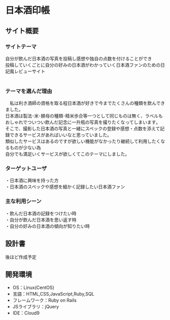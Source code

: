 # 日本酒印帳
## サイト概要
### サイトテーマ
<!--何を『目的』とし、どのような『分類』なのかを簡潔に書く-->
自分が飲んだ日本酒の写真を投稿し感想や独自の点数を付けることができ<br>
投稿していくごとに自分の好みの日本酒がわかっていく日本酒ファンのための日記風レビューサイト<br>
​
### テーマを選んだ理由
<!--なぜこのようなテーマにしたかを説明する-->
　私は利き酒師の資格を取る程日本酒が好きで今までたくさんの種類を飲んできました。<br>
日本酒は製法･米･酵母の種類･精米歩合等一つとして同じものは無く、ラベルもおしゃれでついつい飲んだ記念に一升瓶の写真を撮りたくなってしまいます｡<br>
そこで、撮影した日本酒の写真と一緒にスペックの登録や感想・点数を添えて記録できるサービスがあればいいなと思っていました。<br>
類似したサービスはあるのですが欲しい機能がなかったり継続して利用したくなるものが少ない為<br>
自分でも満足いくサービスが欲しくてこのテーマにしました。<br>


### ターゲットユーザ
<!--誰に使ってもらうかを具体的に記載する-->
・日本酒に興味を持った方<br>
・日本酒のスペックや感想を細かく記録したい日本酒ファン<br>

### 主な利用シーン
<!--どのような時に使うのかの状況を記載すること-->
・飲んだ日本酒の記録をつけたい時<br>
・自分が飲んだ日本酒を思い返す時<br>
・自分の好みの日本酒の傾向が知りたい時<br>

## 設計書
<!--テーマを設定・提出する時点では不要です-->
後ほど作成予定
## 開発環境
- OS：Linux(CentOS)
- 言語：HTML,CSS,JavaScript,Ruby,SQL
- フレームワーク：Ruby on Rails
- JSライブラリ：jQuery
- IDE：Cloud9
​
